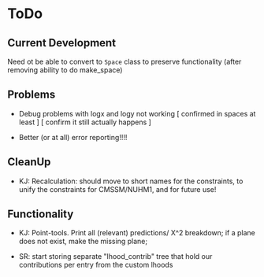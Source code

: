 ToDo
====

Current Development
-------------------
Need ot be able to convert to `Space` class to preserve functionality (after removing ability to do make_space)

Problems
--------
* Debug problems with logx and logy not working 
    [ confirmed in spaces at least ]
    [ confirm it still actually happens ]

* Better (or at all) error reporting!!!!

CleanUp
-------
* KJ: Recalculation: should move to short names for the constraints, to unify
    the constraints for CMSSM/NUHM1, and for future use!

Functionality
-------------
* KJ: Point-tools. Print all (relevant) predictions/ X^2 breakdown; if a plane
    does not exist, make the missing plane; 

* SR: start storing separate "lhood_contrib" tree that hold our contributions per entry from the custom lhoods
